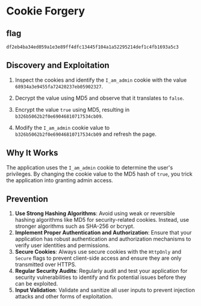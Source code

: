 # Cookie Forgery

## flag

```
df2eb4ba34ed059a1e3e89ff4dfc13445f104a1a52295214def1c4fb1693a5c3
```

## Discovery and Exploitation

1. Inspect the cookies and identify the `I_am_admin` cookie with the value `68934a3e9455fa72420237eb05902327`.

2. Decrypt the value using MD5 and observe that it translates to `false`.

3. Encrypt the value `true` using MD5, resulting in `b326b5062b2f0e69046810717534cb09`.

4. Modify the `I_am_admin` cookie value to `b326b5062b2f0e69046810717534cb09` and refresh the page.

## Why It Works

The application uses the `I_am_admin` cookie to determine the user's privileges. By changing the cookie value to the MD5 hash of `true`, you trick the application into granting admin access.

## Prevention

1. **Use Strong Hashing Algorithms**: Avoid using weak or reversible hashing algorithms like MD5 for security-related cookies. Instead, use stronger algorithms such as SHA-256 or bcrypt.
2. **Implement Proper Authentication and Authorization**: Ensure that your application has robust authentication and authorization mechanisms to verify user identities and permissions.
3. **Secure Cookies**: Always use secure cookies with the `HttpOnly` and `Secure` flags to prevent client-side access and ensure they are only transmitted over HTTPS.
4. **Regular Security Audits**: Regularly audit and test your application for security vulnerabilities to identify and fix potential issues before they can be exploited.
5. **Input Validation**: Validate and sanitize all user inputs to prevent injection attacks and other forms of exploitation.
